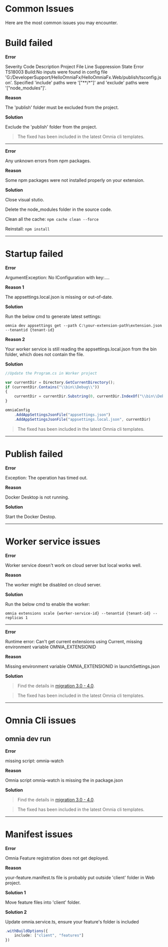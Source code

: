 # Common Issues

Here are the most common issues you may encounter.

# Build failed

**Error**

Severity Code Description Project File Line Suppression State Error TS18003 Build:No inputs were found in config file 'G:/DeveloperSupport/HelloOmniaFx/HelloOmniaFx.Web/publish/tsconfig.json'. Specified 'include' paths were '["**/*"]' and 'exclude' paths were '["node_modules"]'.

**Reason**

The 'publish' folder must be excluded from the project.

**Solution**

Exclude the 'publish' folder from the project.

> The fixed has been included in the latest Omnia cli templates.

---

**Error**

Any unknown errors from npm packages.

**Reason**

Some npm packages were not installed properly on your extension.

**Solution**

Close visual stutio.

Delete the node_modules folder in the source code.

Clean all the cache: `npm cache clean --force`

Reinstall: `npm install`

---

# Startup failed

**Error**

ArgumentException: No IConfiguration with key:....

**Reason 1**

The appsettings.local.json is missing or out-of-date. 

**Solution**

Run the below cmd to generate latest settings:

    omnia dev appsettings get --path C:\your-extension-path\extension.json --tenantid {tenant-id}

**Reason 2**

Your worker service is still reading the appsettings.local.json from the bin folder, which does not contain the file.

**Solution**

```ts
//Update the Program.cs in Worker project

var currentDir = Directory.GetCurrentDirectory();
if (currentDir.Contains("\\bin\\Debug\\"))
{
    currentDir = currentDir.Substring(0, currentDir.IndexOf("\\bin\\Debug\\"));
}

omniaConfig
    .AddAppSettingsJsonFile("appsettings.json")
    .AddAppSettingsJsonFile("appsettings.local.json", currentDir)
```

> The fixed has been included in the latest Omnia cli templates.

---

# Publish failed

**Error**

Exception: The operation has timed out.

**Reason**

Docker Desktop is not running.

**Solution**

Start the Docker Destop.

---

# Worker service issues

**Error**

Worker service doesn't work on cloud server but local works well.

**Reason**

The worker might be disabled on cloud server. 

**Solution**

Run the below cmd to enable the worker: 

    omnia extensions scale {worker-service-id} --tenantid {tenant-id} --replicas 1

---

**Error**

Runtime error: Can't get current extensions using Current, missing environment variable OMNIA_EXTENSIONID

**Reason**

Missing environment variable OMNIA_EXTENSIONID in launchSettings.json

**Solution**

> Find the details in [migration 3.0 - 4.0](../migration/3-0-to-4-0#environment-variables).

> The fixed has been included in the latest Omnia cli templates.

---

# Omnia Cli issues

## omnia dev run

**Error**

missing script: omnia-watch

**Reason**

Omnia script omnia-watch is missing the  in package.json

**Solution**

> Find the details in [migration 3.0 - 4.0](../migration/3-0-to-4-0#build-configuration).

> The fixed has been included in the latest Omnia cli templates.

---

# Manifest issues

**Error**

Omnia Feature registration does not get deployed.

**Reason**

your-feature.manifest.ts file is probably put outside 'client' folder in Web project. 

**Solution 1**

Move feature files into 'client' folder.

**Solution 2**

Update omnia.service.ts, ensure your feature's folder is included

```ts
.withBuildOptions({
    include: ["client", "features"]
})
```

    